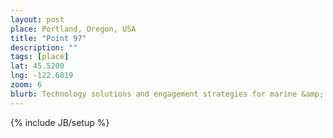```yaml
---
layout: post
place: Portland, Oregon, USA
title: "Point 97"
description: ""
tags: [place]
lat: 45.5200
lng: -122.6819
zoom: 6
blurb: Technology solutions and engagement strategies for marine &amp; coastal planning.
---
```

{% include JB/setup %}
